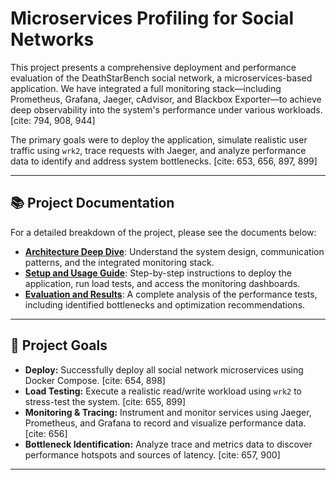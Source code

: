 # Microservices Profiling for Social Networks

This project presents a comprehensive deployment and performance evaluation of the DeathStarBench social network, a microservices-based application. We have integrated a full monitoring stack—including Prometheus, Grafana, Jaeger, cAdvisor, and Blackbox Exporter—to achieve deep observability into the system's performance under various workloads. [cite: 794, 908, 944]

The primary goals were to deploy the application, simulate realistic user traffic using `wrk2`, trace requests with Jaeger, and analyze performance data to identify and address system bottlenecks. [cite: 653, 656, 897, 899]

---

## 📚 Project Documentation

For a detailed breakdown of the project, please see the documents below:

* **[Architecture Deep Dive](docs/ARCHITECTURE.md)**: Understand the system design, communication patterns, and the integrated monitoring stack.
* **[Setup and Usage Guide](docs/SETUP.md)**: Step-by-step instructions to deploy the application, run load tests, and access the monitoring dashboards.
* **[Evaluation and Results](docs/EVALUATION.md)**: A complete analysis of the performance tests, including identified bottlenecks and optimization recommendations.

---

## 🎯 Project Goals

* **Deploy:** Successfully deploy all social network microservices using Docker Compose. [cite: 654, 898]
* **Load Testing:** Execute a realistic read/write workload using `wrk2` to stress-test the system. [cite: 655, 899]
* **Monitoring & Tracing:** Instrument and monitor services using Jaeger, Prometheus, and Grafana to record and visualize performance data. [cite: 656]
* **Bottleneck Identification:** Analyze trace and metrics data to discover performance hotspots and sources of latency. [cite: 657, 900]

---
